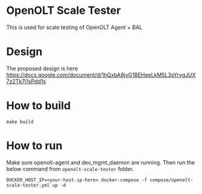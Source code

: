 # OpenOLT Scale Tester
This is used for scale testing of OpenOLT Agent + BAL

# Design
The proposed design is here https://docs.google.com/document/d/1hQxbA8jvG1BEHeeLkM5L3sYrvgJUX7z2Tk7j1sPdd1s

# How to build
```shell
make build
```

# How to run
Make sure openolt-agent and dev_mgmt_daemon are running. Then run the below command from `openolt-scale-tester` folder.

```shell
DOCKER_HOST_IP=<your-host-ip-here> docker-compose -f compose/openolt-scale-tester.yml up -d
```
